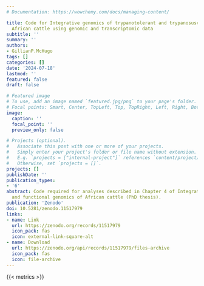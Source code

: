 ```yaml
---
# Documentation: https://wowchemy.com/docs/managing-content/

title: Code for Integrative genomics of trypanotolerant and trypanosusceptible hybrid
  African cattle using genomic and transcriptomic data
subtitle: ''
summary: ''
authors:
- GillianP.McHugo
tags: []
categories: []
date: '2024-07-18'
lastmod: ''
featured: false
draft: false

# Featured image
# To use, add an image named `featured.jpg/png` to your page's folder.
# Focal points: Smart, Center, TopLeft, Top, TopRight, Left, Right, BottomLeft, Bottom, BottomRight.
image:
  caption: ''
  focal_point: ''
  preview_only: false

# Projects (optional).
#   Associate this post with one or more of your projects.
#   Simply enter your project's folder or file name without extension.
#   E.g. `projects = ["internal-project"]` references `content/project/deep-learning/index.md`.
#   Otherwise, set `projects = []`.
projects: []
publishDate: ''
publication_types:
- '6'
abstract: Code required for analyses described in Chapter 4 of Integrative population
  and functional genomics of African cattle (PhD thesis).
publication: 'Zenodo'
doi: 10.5281/zenodo.11517979
links:
- name: Link
  url: https://zenodo.org/records/11517979
  icon_pack: fas
  icon: external-link-square-alt
- name: Download
  url: https://zenodo.org/api/records/11517979/files-archive
  icon_pack: fas
  icon: file-archive
---
```


{{< metrics >}}